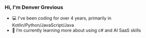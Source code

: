 ### Hi, I'm Denver Grevious
- 💻 I've been coding for over 4 years, primarily in Kotlin/Python/JavaScript/Java
- 🌱 I’m currently learning more about using c# and AI SaaS skills


<!--
**DendeLime/DendeLime** is a ✨ _special_ ✨ repository because its `README.md` (this file) appears on your GitHub profile.

Here are some ideas to get you started:

- 🔭 I’m currently working on ...
- 🌱 I’m currently learning ...
- 👯 I’m looking to collaborate on ...
- 🤔 I’m looking for help with ...
- 💬 Ask me about ...
- 📫 How to reach me: ...
- 😄 Pronouns: ...
- ⚡ Fun fact: ...
-->
